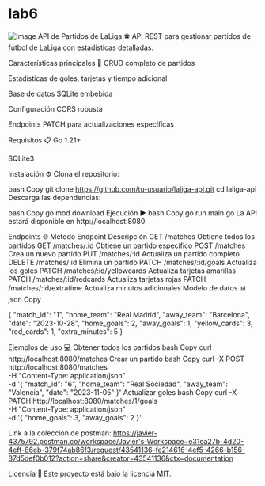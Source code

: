 # lab6
![image](https://github.com/user-attachments/assets/0ea7772a-3d1c-4c2f-aad6-c2cef8f40ded)
API de Partidos de LaLiga ⚽
API REST para gestionar partidos de fútbol de LaLiga con estadísticas detalladas.

Características principales 🚀
CRUD completo de partidos

Estadísticas de goles, tarjetas y tiempo adicional

Base de datos SQLite embebida

Configuración CORS robusta

Endpoints PATCH para actualizaciones específicas

Requisitos 📋
Go 1.21+

SQLite3

Instalación ⚙️
Clona el repositorio:

bash
Copy
git clone https://github.com/tu-usuario/laliga-api.git
cd laliga-api
Descarga las dependencias:

bash
Copy
go mod download
Ejecución ▶️
bash
Copy
go run main.go
La API estará disponible en http://localhost:8080

Endpoints 🌐
Método	Endpoint	Descripción
GET	/matches	Obtiene todos los partidos
GET	/matches/:id	Obtiene un partido específico
POST	/matches	Crea un nuevo partido
PUT	/matches/:id	Actualiza un partido completo
DELETE	/matches/:id	Elimina un partido
PATCH	/matches/:id/goals	Actualiza los goles
PATCH	/matches/:id/yellowcards	Actualiza tarjetas amarillas
PATCH	/matches/:id/redcards	Actualiza tarjetas rojas
PATCH	/matches/:id/extratime	Actualiza minutos adicionales
Modelo de datos 📊
json
Copy

{
  "match_id": "1",
  "home_team": "Real Madrid",
  "away_team": "Barcelona",
  "date": "2023-10-28",
  "home_goals": 2,
  "away_goals": 1,
  "yellow_cards": 3,
  "red_cards": 1,
  "extra_minutes": 5
}

Ejemplos de uso 💻
Obtener todos los partidos
bash
Copy
curl http://localhost:8080/matches
Crear un partido
bash
Copy
curl -X POST http://localhost:8080/matches \
  -H "Content-Type: application/json" \
  -d '{
    "match_id": "6",
    "home_team": "Real Sociedad",
    "away_team": "Valencia",
    "date": "2023-11-05"
  }'
Actualizar goles
bash
Copy
curl -X PATCH http://localhost:8080/matches/1/goals \
  -H "Content-Type: application/json" \
  -d '{
    "home_goals": 3,
    "away_goals": 2
  }'

Link a la coleccion de postman: https://javier-4375792.postman.co/workspace/Javier's-Workspace~e31ea27b-4d20-4eff-86eb-379f74ab86f3/request/43541136-fe214616-4ef5-4266-b156-87d5def0b012?action=share&creator=43541136&ctx=documentation

Licencia 📄
Este proyecto está bajo la licencia MIT.
